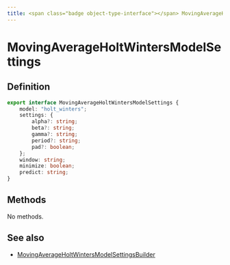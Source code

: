 ```yaml
---
title: <span class="badge object-type-interface"></span> MovingAverageHoltWintersModelSettings
---
```

# <span class="badge object-type-interface"></span> MovingAverageHoltWintersModelSettings

## Definition

```typescript
export interface MovingAverageHoltWintersModelSettings {
	model: "holt_winters";
	settings: {
		alpha?: string;
		beta?: string;
		gamma?: string;
		period?: string;
		pad?: boolean;
	};
	window: string;
	minimize: boolean;
	predict: string;
}

```
## Methods

No methods.
## See also

 * <span class="badge builder"></span> [MovingAverageHoltWintersModelSettingsBuilder](./builder-MovingAverageHoltWintersModelSettingsBuilder.md)
